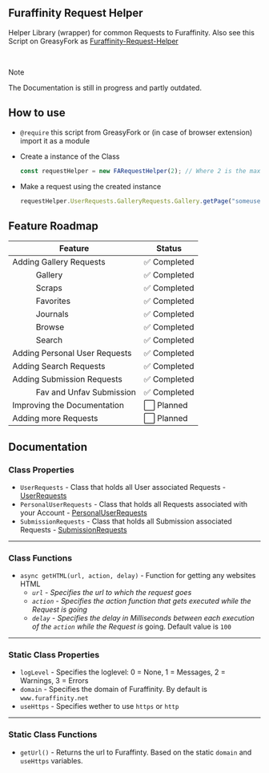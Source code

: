 ## Furaffinity Request Helper

Helper Library (wrapper) for common Requests to Furaffinity. Also see this Script on GreasyFork as [Furaffinity-Request-Helper](https://greasyfork.org/scripts/483952-furaffinity-request-helper)

<br>

> [!NOTE]
> The Documentation is still in progress and partly outdated.

## How to use

- `@require` this script from GreasyFork or (in case of browser extension) import it as a module
- Create a instance of the Class
  ```javascript
  const requestHelper = new FARequestHelper(2); // Where 2 is the max amount of simultaneous Requests for this instance.
  ```

- Make a request using the created instance
  ```javascript
  requestHelper.UserRequests.GalleryRequests.Gallery.getPage("someusername", 1);
  ```

## Feature Roadmap

| Feature                       | Status      |
| ----------------------------- | ----------- |
| Adding Gallery Requests       | ✅ Completed |
| ⠀⠀⠀⠀Gallery                   | ✅ Completed |
| ⠀⠀⠀⠀Scraps                    | ✅ Completed |
| ⠀⠀⠀⠀Favorites                 | ✅ Completed |
| ⠀⠀⠀⠀Journals                  | ✅ Completed |
| ⠀⠀⠀⠀Browse                    | ✅ Completed |
| ⠀⠀⠀⠀Search                    | ✅ Completed |
| Adding Personal User Requests | ✅ Completed |
| Adding Search Requests        | ✅ Completed |
| Adding Submission Requests    | ✅ Completed |
| ⠀⠀⠀⠀Fav and Unfav Submission  | ✅ Completed |
| Improving the Documentation   | ⬜ Planned   |
| Adding more Requests          | ⬜ Planned   |

## Documentation

### Class Properties

- `UserRequests` - Class that holds all User associated Requests - [UserRequests](/main/user)
- `PersonalUserRequests` - Class that holds all Requests associated with your Account - [PersonalUserRequests](/main/personal)
- `SubmissionRequests` - Class that holds all Submission associated Requests - [SubmissionRequests](/main/submissions)

---

### Class Functions

- `async getHTML(url, action, delay)` - Function for getting any websites HTML
  - *`url` - Specifies the url to which the request goes*
  - *`action` - Specifies the action function that gets executed while the Request is going*
  - *`delay` - Specifies the delay in Milliseconds between each execution of the `action` while the Request is* going. Default value is `100`

---

### Static Class Properties

- `logLevel` - Specifies the loglevel: 0 = None, 1 = Messages, 2 = Warnings, 3 = Errors
- `domain` - Specifies the domain of Furaffinity. By default is `www.furaffinity.net`
- `useHttps` - Specifies wether to use `https` or `http`

---

### Static Class Functions

- `getUrl()` - Returns the url to Furaffinty. Based on the static `domain` and `useHttps` variables.
